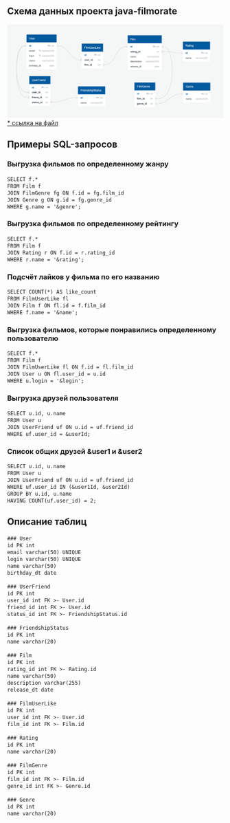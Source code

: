 ## Схема данных проекта java-filmorate

![java-filmorate-DB](./images/java-filmorate-DB.png)
[* ссылка на файл](./images/java-filmorate-DB.png)

## Примеры SQL-запросов

### Выгрузка фильмов по определенному жанру
```
SELECT f.*
FROM Film f
JOIN FilmGenre fg ON f.id = fg.film_id
JOIN Genre g ON g.id = fg.genre_id
WHERE g.name = '&genre';
```

### Выгрузка фильмов по определенному рейтингу
```
SELECT f.*
FROM Film f
JOIN Rating r ON f.id = r.rating_id
WHERE r.name = '&rating';
```

### Подсчёт лайков у фильма по его названию
```
SELECT COUNT(*) AS like_count
FROM FilmUserLike fl
JOIN Film f ON fl.id = f.film_id
WHERE f.name = '&name';
```

### Выгрузка фильмов, которые понравились определенному пользователю
```
SELECT f.*
FROM Film f
JOIN FilmUserLike fl ON f.id = fl.film_id
JOIN User u ON fl.user_id = u.id
WHERE u.login = '&login';
```

### Выгрузка друзей пользователя
```
SELECT u.id, u.name
FROM User u
JOIN UserFriend uf ON u.id = uf.friend_id
WHERE uf.user_id = &userId;
```

### Список общих друзей &user1 и &user2
```
SELECT u.id, u.name
FROM User u
JOIN UserFriend uf ON u.id = uf.friend_id
WHERE uf.user_id IN (&user1Id, &user2Id)
GROUP BY u.id, u.name
HAVING COUNT(uf.user_id) = 2;
```
## Описание таблиц

```
### User
id PK int 
email varchar(50) UNIQUE 
login varchar(50) UNIQUE 
name varchar(50) 
birthday_dt date

### UserFriend
id PK int 
user_id int FK >- User.id 
friend_id int FK >- User.id 
status_id int FK >- FriendshipStatus.id

### FriendshipStatus
id PK int 
name varchar(20)

### Film
id PK int 
rating_id int FK >- Rating.id 
name varchar(50) 
description varchar(255) 
release_dt date

### FilmUserLike
id PK int 
user_id int FK >- User.id 
film_id int FK >- Film.id

### Rating
id PK int 
name varchar(20)

### FilmGenre
id PK int 
film_id int FK >- Film.id 
genre_id int FK >- Genre.id

### Genre
id PK int 
name varchar(20)
```
